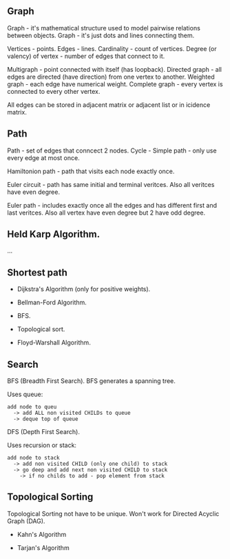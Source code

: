 Graph
-

Graph - it's mathematical structure used to model pairwise relations between objects.
Graph - it's just dots and lines connecting them.

Vertices - points.
Edges - lines.
Cardinality - count of vertices.
Degree (or valency) of vertex - number of edges that connect to it.

Multigraph - point connected with itself (has loopback).
Directed graph - all edges are directed (have direction) from one vertex to another.
Weighted graph - each edge have numerical weight. 
Complete graph - every vertex is connected to every other vertex.

All edges can be stored in adjacent matrix or adjacent list or in icidence matrix.

## Path

Path - set of edges that conncect 2 nodes.
Cycle -
Simple path - only use every edge at most once.

Hamiltonion path - path that visits each node exactly once.

Euler circuit - path has same initial and terminal veritces.
Also all veritces have even degree.

Euler path - includes exactly once all the edges and has different first and last veritces.
Also all vertex have even degree but 2 have odd degree.

## Held Karp Algorithm.

...

## Shortest path

* Dijkstra's Algorithm (only for positive weights).

* Bellman-Ford Algorithm.

* BFS.

* Topological sort.

* Floyd-Warshall Algorithm.

## Search

BFS (Breadth First Search).
BFS generates a spanning tree.

Uses queue:
````
add node to queu
  -> add ALL non visited CHILDs to queue
  -> deque top of queue
````

DFS (Depth First Search).

Uses recursion or stack:
````
add node to stack
  -> add non visited CHILD (only one child) to stack
  -> go deep and add next non visited CHILD to stack
    -> if no childs to add - pop element from stack
````

## Topological Sorting

Topological Sorting not have to be unique.
Won't work for Directed Acyclic Graph (DAG).

* Kahn's Algorithm

* Tarjan's Algorithm
